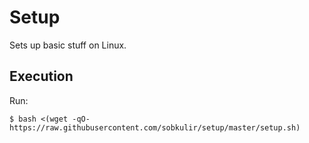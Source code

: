 # Setup
Sets up basic stuff on Linux.

## Execution
Run:
```
$ bash <(wget -qO- https://raw.githubusercontent.com/sobkulir/setup/master/setup.sh)
```

